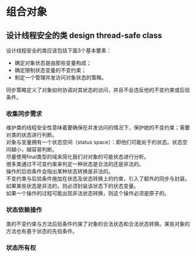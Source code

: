 # 组合对象
## 设计线程安全的类 design thread-safe class
设计线程安全的类应该包括下面3个基本要素：
+ 确定对象状态是由那些变量构成；
+ 确定限制状态变量的不变约束；
+ 制定一个管理并发访问对象状态的策略。

同步策略定义了对象如何协调对其状态的访问，并且不会违反他的不变约束或后验条件。

### 收集同步需求
维护类的线程安全性意味着要确保在并发访问的情况下，保护她的不变约束；需要对类的状态进行判断。
<br>对象与变量拥有一个状态空间（status space）：即他们可能处于的状态。状态空间越小，越容易判断。
<br>尽量使用final类型的域来简化我们对对象的可能状态进行分析。
<br>很多类通过不可变约束来判定一种状态是合法的还是非法的。
<br>操作的后验条件会指出某种状态转换是非法的。
<br>不变约束与后验条件施加在状态及状态转换上的约束，引入了额外的同步与封装。如果某些状态是非法的，则必须封装该状态下的状态变量。
<br>如果一个操作的过程可能出现非法状态转换，则这个操作必须是原子的。

### 状态依赖操作
类的不变约束与方法后验条件约束了对象的合法状态和合法状态转换。某些对象的方法也有基于状态的先验条件。

### 状态所有权
